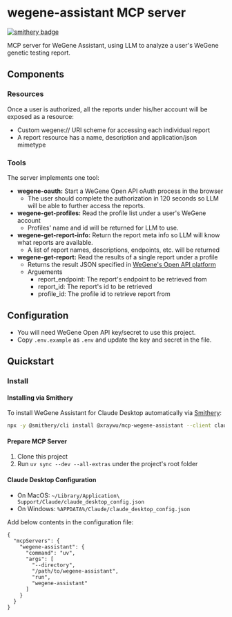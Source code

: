 # wegene-assistant MCP server

[![smithery badge](https://smithery.ai/badge/@xraywu/mcp-wegene-assistant)](https://smithery.ai/server/@xraywu/mcp-wegene-assistant)

MCP server for WeGene Assistant, using LLM to analyze a user's WeGene genetic testing report.

## Components

### Resources

Once a user is authorized, all the reports under his/her account will be exposed as a resource:
- Custom wegene:// URI scheme for accessing each individual report
- A report resource has a name, description and application/json mimetype


### Tools

The server implements one tool:
- **wegene-oauth:** Start a WeGene Open API oAuth process in the browser
  - The user should complete the authorization in 120 seconds so LLM will be able to further access the reports.
- **wegene-get-profiles:** Read the profile list under a user's WeGene account
  - Profiles' name and id will be returned for LLM to use.
- **wegene-get-report-info:** Return the report meta info so LLM will know what reports are available.
  - A list of report names, descriptions, endpoints, etc. will be returned
- **wegene-get-report:** Read the results of a single report under a profile
  - Returns the result JSON specified in [WeGene's Open API platform](https://api.wegene.com)
  - Arguements 
    - report_endpoint: The report's endpoint to be retrieved from
    - report_id: The report's id to be retrieved
    - profile_id: The profile id to retrieve report from

## Configuration

- You will need WeGene Open API key/secret to use this project.
- Copy `.env.example` as `.env` and update the key and secret in the file.

## Quickstart

### Install

#### Installing via Smithery

To install WeGene Assistant for Claude Desktop automatically via [Smithery](https://smithery.ai/server/@xraywu/mcp-wegene-assistant):

```bash
npx -y @smithery/cli install @xraywu/mcp-wegene-assistant --client claude
```

#### Prepare MCP Server

1. Clone this project
2. Run `uv sync --dev --all-extras` under the project's root folder

#### Claude Desktop Configuration

- On MacOS: `~/Library/Application\ Support/Claude/claude_desktop_config.json`
- On Windows: `%APPDATA%/Claude/claude_desktop_config.json`

Add below contents in the configuration file:

```
{
  "mcpServers": {
    "wegene-assistant": {
      "command": "uv",
      "args": [
        "--directory",
        "/path/to/wegene-assistant",
        "run",
        "wegene-assistant"
      ]
    }
  }
}
```
